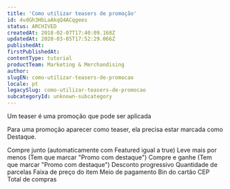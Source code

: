 ```yaml
---
title: 'Como utilizar teasers de promoção'
id: 4vdGh3HbLaAkqQ4ACqgees
status: ARCHIVED
createdAt: 2018-02-07T17:40:09.168Z
updatedAt: 2020-03-05T17:52:29.066Z
publishedAt: 
firstPublishedAt: 
contentType: tutorial
productTeam: Marketing & Merchandising
author: 
slugEN: como-utilizar-teasers-de-promocao
locale: pt
legacySlug: como-utilizar-teasers-de-promocao
subcategoryId: unknown-subcategory
---
```


Um teaser é uma promoção que pode ser aplicada  


Para uma promoção aparecer como teaser, ela precisa estar marcada como Destaque.



Compre junto (automaticamente com Featured igual a true)
Leve mais por menos (Tem que marcar "Promo com destaque")
Compre e ganhe (Tem que marcar "Promo com destaque")
Desconto progressivo
Quantidade de parcelas
Faixa de preço do item
Meio de pagamento
Bin do cartão
CEP
Total de compras
